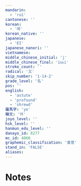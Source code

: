 ```yaml
---
mandarin:
  - 'ruì'
cantonese: ''
korean:
  - '예'
korean_native: ''
japanese:
  - 'EI'
japanese_nanori: ''
vietnamese:
middle_chinese_initial: 'j'
middle_chinese_final: 'iuᴇi'
stroke_count: ''
radical: '又'
skip_number: '1-14-2'
grade_level: '名'
pos: ''
english:
  - 'astute'
  - 'profound'
  - 'shrewd'
羅馬字: 'ye'
韓文: '여'
joyo_level: ''
hsk_level: ''
hanmun_edu_level: ''
danayo_id: 8277
mc_id: 4066
graphemic_classification: '會意'
stand_in: 'FALSE'
aliases:
---
```


# Notes
